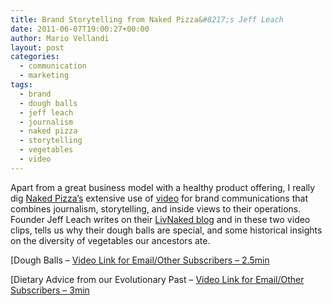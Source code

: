 ```yaml
---
title: Brand Storytelling from Naked Pizza&#8217;s Jeff Leach
date: 2011-06-07T19:00:27+00:00
author: Mario Vellandi
layout: post
categories:
  - communication
  - marketing
tags:
  - brand
  - dough balls
  - jeff leach
  - journalism
  - naked pizza
  - storytelling
  - vegetables
  - video
---
```

Apart from a great business model with a healthy product offering, I really dig [Naked Pizza&#8217;s](http://www.nakedpizza.biz/) extensive use of [video](http://www.vimeo.com/nakedpizza) for brand communications that combines journalism, storytelling, and inside views to their operations. Founder Jeff Leach writes on their [LivNaked blog](http://www.livnaked.com/) and in these two video clips, tells us why their dough balls are special, and some historical insights on the diversity of vegetables our ancestors ate.

[Dough Balls &#8211; [Video Link for Email/Other Subscribers &#8211; 2.5min](http://www.vimeo.com/21069927)

[Dietary Advice from our Evolutionary Past &#8211; [Video Link for Email/Other Subscribers &#8211; 3min](http://www.vimeo.com/20621001)
